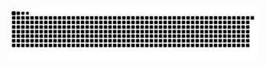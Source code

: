 ![](https://github.com/Jacky-whq/Jacky-whq/blob/8282b7705d998beb10385939e8326b796b0be9a8/github-contribution-grid-snake.svg)
